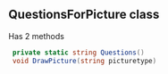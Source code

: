 ## QuestionsForPicture class
Has 2 methods
```csharp
 private static string Questions()
 void DrawPicture(string picturetype)
